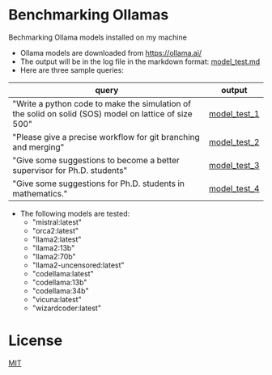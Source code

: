 # Benchmarking Ollamas
Bechmarking Ollama models installed on my machine

* Ollama models are downloaded from https://ollama.ai/
* The output will be in the log file in the markdown format: [model_test.md](model_test.md)
* Here are three sample queries:

| query                                                                                                 | output                          |
|-------------------------------------------------------------------------------------------------------|---------------------------------|
| "Write a python code to make the simulation of the solid on solid (SOS) model on lattice of size 500" | [model_test_1](model_test_1.md) |
| "Please give a precise workflow for git branching and merging"                                        | [model_test_2](model_test_2.md) |
| "Give some suggestions to become a better supervisor for Ph.D. students"                              | [model_test_3](model_test_3.md) |
| "Give some suggestions for Ph.D. students in mathematics."                                            | [model_test_4](model_test_4.md) |

* The following models are tested:
  * "mistral:latest"
  * "orca2:latest"
  * "llama2:latest"
  * "llama2:13b"
  * "llama2:70b"
  * "llama2-uncensored:latest"
  * "codellama:latest"
  * "codellama:13b"
  * "codellama:34b"
  * "vicuna:latest"
  * "wizardcoder:latest"

# License
  [MIT](LICENSE)
